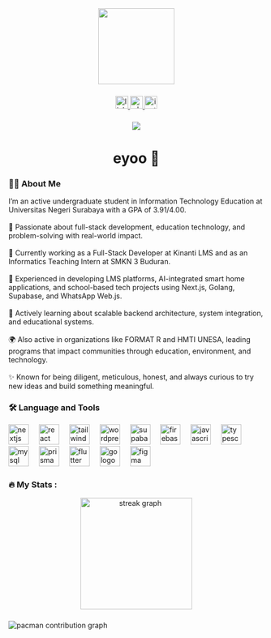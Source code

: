 <div align="center">
  <img height="150" src="https://i.ytimg.com/vi/Q6ctb-Pb3lc/hqdefault.jpg" />
</div>

###

<div align="center">
  <a href="https://www.linkedin.com/in/rakategar/" target="_blank">
    <img src="https://img.shields.io/static/v1?message=LinkedIn&logo=linkedin&label=&color=0077B5&logoColor=white&labelColor=&style=for-the-badge" height="25" alt="linkedin logo" />
  </a>
  <a href="https://wa.me/62895378394020" target="_blank">
    <img src="https://img.shields.io/static/v1?message=Whatsapp&logo=whatsapp&label=&color=25D366&logoColor=white&labelColor=&style=for-the-badge" height="25" alt="whatsapp logo" />
  </a>
  <a href="https://instagram.com/rakategarr_" target="_blank">
    <img src="https://img.shields.io/static/v1?message=Instagram&logo=instagram&label=&color=E4405F&logoColor=white&labelColor=&style=for-the-badge" height="25" alt="instagram logo" />
  </a>
</div>

###

<div align="center">
  <img src="https://visitor-badge.laobi.icu/badge?page_id=rakategar.rakategar&" />
</div>

###

<h1 align="center">eyoo 👋 </h1>

###

<h3 align="left">👨‍💻 About Me</h3>

<p align="left">
  I’m an active undergraduate student in Information Technology Education at Universitas Negeri Surabaya with a GPA of 3.91/4.00.<br><br>
  🚀 Passionate about full-stack development, education technology, and problem-solving with real-world impact.<br><br>
  💼 Currently working as a Full-Stack Developer at Kinanti LMS and as an Informatics Teaching Intern at SMKN 3 Buduran.<br><br>
  🧠 Experienced in developing LMS platforms, AI-integrated smart home applications, and school-based tech projects using Next.js, Golang, Supabase, and WhatsApp Web.js.<br><br>
  🌱 Actively learning about scalable backend architecture, system integration, and educational systems.<br><br>
  🌍 Also active in organizations like FORMAT R and HMTI UNESA, leading programs that impact communities through education, environment, and technology.<br><br>
  ✨ Known for being diligent, meticulous, honest, and always curious to try new ideas and build something meaningful.
</p>

###

<h3 align="left">🛠 Language and Tools</h3>

<div align="left">
  <img src="https://skillicons.dev/icons?i=nextjs" height="40" alt="nextjs logo" />
  <img width="12" />
  <img src="https://skillicons.dev/icons?i=react" height="40" alt="react logo" />
  <img width="12" />
  <img src="https://skillicons.dev/icons?i=tailwind" height="40" alt="tailwindcss logo" />
  <img width="12" />
  <img src="https://skillicons.dev/icons?i=wordpress" height="40" alt="wordpress logo" />
  <img width="12" />
  <img src="https://skillicons.dev/icons?i=supabase" height="40" alt="supabase logo" />
  <img width="12" />
  <img src="https://skillicons.dev/icons?i=firebase" height="40" alt="firebase logo" />
  <img width="12" />
  <img src="https://skillicons.dev/icons?i=js" height="40" alt="javascript logo" />
  <img width="12" />
  <img src="https://skillicons.dev/icons?i=typescript" height="40" alt="typescript logo" />
  <img width="12" />
  <img src="https://skillicons.dev/icons?i=mysql" height="40" alt="mysql logo" />
  <img width="12" />
  <img src="https://skillicons.dev/icons?i=prisma" height="40" alt="prisma logo" />
  <img width="12" />
  <img src="https://skillicons.dev/icons?i=flutter" height="40" alt="flutter logo" />
  <img width="12" />
  <img src="https://skillicons.dev/icons?i=go" height="40" alt="go logo" />
  <img width="12" />
  <img src="https://skillicons.dev/icons?i=figma" height="40" alt="figma logo" />
</div>

###

<h3 align="left">🔥 My Stats :</h3>

<div align="center">
  <img src="https://streak-stats.demolab.com?user=rakategar&locale=en&mode=daily&theme=dark&hide_border=false&border_radius=5&order=3" height="220" alt="streak graph" />
</div>

###

<picture>
  <source media="(prefers-color-scheme: dark)" srcset="https://raw.githubusercontent.com/rakategar/rakategar/output/pacman-contribution-graph-dark.svg">
  <source media="(prefers-color-scheme: light)" srcset="https://raw.githubusercontent.com/rakategar/rakategar/output/pacman-contribution-graph.svg">
  <img alt="pacman contribution graph" src="https://raw.githubusercontent.com/rakategar/rakategar/output/pacman-contribution-graph.svg">
</picture>

###
